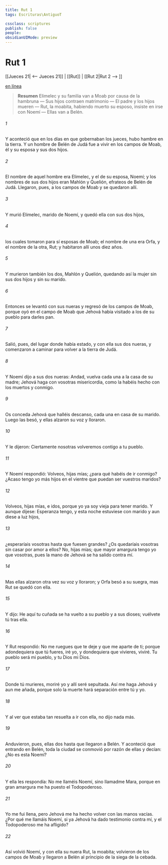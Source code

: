 ```yaml
---
title: Rut 1
tags: Escrituras\AntiguoT

cssclass: scriptures
publish: false
people:
obsidianUIMode: preview
---
```


# Rut 1
[[Jueces 21| <-- Jueces 21]] | [[Rut]] | [[Rut 2|Rut 2 --> ]]

[en línea](https://churchofjesuschrist.org/study/scriptures/ot/ruth/1?lang=spa)

> __Resumen__
Elimelec y su familia van a Moab por causa de la hambruna — Sus hijos contraen matrimonio — El padre y los hijos mueren — Rut, la moabita, habiendo muerto su esposo, insiste en irse con Noemí — Ellas van a Belén.

###### 1 
Y aconteció que en los días en que gobernaban los jueces, hubo hambre en la tierra. Y un hombre de Belén de Judá fue a vivir en los campos de Moab, él y su esposa y sus dos hijos.

###### 2 
El nombre de aquel hombre era Elimelec, y el de su esposa, Noemí; y los nombres de sus dos hijos eran Mahlón y Quelión, efrateos de Belén de Judá. Llegaron, pues, a los campos de Moab y se quedaron allí.

###### 3 
Y murió Elimelec, marido de Noemí, y quedó ella con sus dos hijos,

###### 4 
los cuales tomaron para sí esposas de Moab; el nombre de una era Orfa, y el nombre de la otra, Rut; y habitaron allí unos diez años.

###### 5 
Y murieron también los dos, Mahlón y Quelión, quedando así la mujer  sin sus dos hijos y sin su marido.

###### 6 
Entonces se levantó con sus nueras y regresó de los campos de Moab, porque oyó en el campo de Moab que Jehová había visitado a los de su pueblo para darles pan.

###### 7 
Salió, pues, del lugar donde había estado, y con ella sus dos nueras, y comenzaron a caminar para volver a la tierra de Judá.

###### 8 
Y Noemí dijo a sus dos nueras: Andad, vuelva cada una a la casa de su madre; Jehová haga con vosotras misericordia, como la habéis hecho con los muertos y conmigo.

###### 9 
Os conceda Jehová que halléis descanso, cada una en casa de su marido. Luego las besó, y ellas alzaron su voz y lloraron.

###### 10 
Y le dijeron: Ciertamente nosotras volveremos contigo a tu pueblo.

###### 11 
Y Noemí respondió: Volveos, hijas mías; ¿para qué habéis de ir conmigo? ¿Acaso tengo yo más hijos en el vientre que puedan ser vuestros maridos?

###### 12 
Volveos, hijas mías, e idos, porque yo ya soy vieja para tener marido. Y aunque dijese: Esperanza tengo, y esta noche estuviese con marido y aun diese a luz hijos,

###### 13 
¿esperaríais vosotras hasta que fuesen grandes? ¿Os quedaríais vosotras sin casar por amor a ellos? No, hijas mías; que mayor amargura tengo yo que vosotras, pues la mano de Jehová se ha salido contra mí.

###### 14 
Mas ellas alzaron otra vez su voz y lloraron; y Orfa besó a su suegra, mas Rut se quedó con ella.

###### 15 
Y  dijo: He aquí tu cuñada se ha vuelto a su pueblo y a sus dioses; vuélvete tú tras ella.

###### 16 
Y Rut respondió: No me ruegues que te deje y que me aparte de ti; porque adondequiera que tú fueres, iré yo, y dondequiera que vivieres, viviré. Tu pueblo será mi pueblo, y tu Dios mi Dios.

###### 17 
Donde tú murieres, moriré yo y allí seré sepultada. Así me haga Jehová y aun me añada, porque solo la muerte hará separación entre tú y yo.

###### 18 
Y al ver  que estaba tan resuelta a ir con ella, no dijo nada más.

###### 19 
Anduvieron, pues, ellas dos hasta que llegaron a Belén. Y aconteció que entrando en Belén, toda la ciudad se conmovió por razón de ellas y decían: ¿No es esta Noemí?

###### 20 
Y ella les respondía: No me llaméis Noemí, sino llamadme Mara, porque en gran amargura me ha puesto el Todopoderoso.

###### 21 
Yo me fui llena, pero Jehová me ha hecho volver con las manos vacías. ¿Por qué me llamáis Noemí, si ya Jehová ha dado testimonio contra mí, y el Todopoderoso me ha afligido?

###### 22 
Así volvió Noemí, y con ella su nuera Rut, la moabita; volvieron de los campos de Moab y llegaron a Belén al principio de la siega de la cebada.

